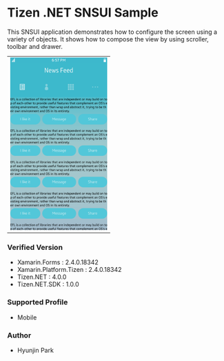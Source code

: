 # Tizen .NET SNSUI Sample

This SNSUI application demonstrates how to configure the screen using a variety of objects.
It shows how to compose the view by using scroller, toolbar and drawer.

<table>
<tr>
<td>
<center><img src='SNSUI.png' height=400></center>
</td>
</tr>
</table>

### Verified Version
* Xamarin.Forms : 2.4.0.18342
* Xamarin.Platform.Tizen : 2.4.0.18342
* Tizen.NET : 4.0.0
* Tizen.NET.SDK : 1.0.0


### Supported Profile
* Mobile

### Author
* Hyunjin Park

